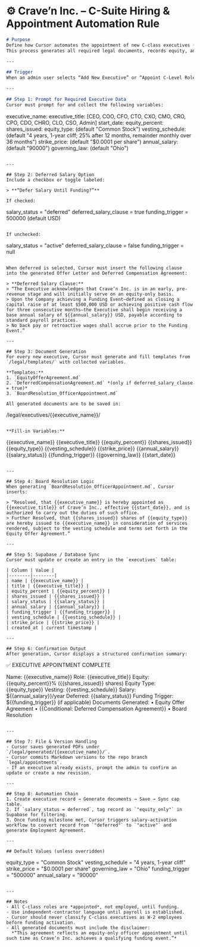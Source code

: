 # ⚙️ **Crave’n Inc. – C-Suite Hiring & Appointment Automation Rule**

```md
# Purpose
Define how Cursor automates the appointment of new C-class executives (CEO, COO, CFO, CTO, CXO, CMO, CRO, CPO, CDO, CHRO, CLO, CSO, General Admin) for Crave'n Inc.
This process generates all required legal documents, records equity, and manages deferred-salary logic.

---

## Trigger
When an admin user selects “Add New Executive” or “Appoint C-Level Role” inside the Crave’n Admin Dashboard.

---

## Step 1: Prompt for Required Executive Data
Cursor must prompt for and collect the following variables:

```

executive_name:
executive_title: [CEO, COO, CFO, CTO, CXO, CMO, CRO, CPO, CDO, CHRO, CLO, CSO, Admin]
start_date:
equity_percent:
shares_issued:
equity_type: (default "Common Stock")
vesting_schedule: (default "4 years, 1-year cliff; 25% after 12 months, remainder monthly over 36 months")
strike_price: (default "$0.0001 per share")
annual_salary: (default "90000")
governing_law: (default "Ohio")

```

---

## Step 2: Deferred Salary Option
Include a checkbox or toggle labeled:

> **“Defer Salary Until Funding?”**

If checked:
```

salary_status = "deferred"
deferred_salary_clause = true
funding_trigger = 500000 (default USD)

```

If unchecked:
```

salary_status = "active"
deferred_salary_clause = false
funding_trigger = null

```

When deferred is selected, Cursor must insert the following clause into the generated Offer Letter and Deferred Compensation Agreement:

> **Deferred Salary Clause:**  
> “The Executive acknowledges that Crave’n Inc. is in an early, pre-revenue stage and will initially serve on an equity-only basis.  
> Upon the Company achieving a Funding Event—defined as closing a capital raise of at least $500,000 USD or achieving positive cash flow for three consecutive months—the Executive shall begin receiving a base annual salary of ${{annual_salary}} USD, payable according to standard payroll practices.  
> No back pay or retroactive wages shall accrue prior to the Funding Event.”

---

## Step 3: Document Generation
For every new executive, Cursor must generate and fill templates from `/legal/templates/` with collected variables.

**Templates:**
1. `EquityOfferAgreement.md`
2. `DeferredCompensationAgreement.md` *(only if deferred_salary_clause = true)*
3. `BoardResolution_OfficerAppointment.md`

All generated documents are to be saved in:
```

/legal/executives/{{executive_name}}/

```

**Fill-in Variables:**
```

{{executive_name}}
{{executive_title}}
{{equity_percent}}
{{shares_issued}}
{{equity_type}}
{{vesting_schedule}}
{{strike_price}}
{{annual_salary}}
{{salary_status}}
{{funding_trigger}}
{{governing_law}}
{{start_date}}

```

---

## Step 4: Board Resolution Logic
When generating `BoardResolution_OfficerAppointment.md`, Cursor inserts:

> “Resolved, that {{executive_name}} is hereby appointed as {{executive_title}} of Crave’n Inc., effective {{start_date}}, and is authorized to carry out the duties of such office.  
> Further Resolved, that {{shares_issued}} shares of {{equity_type}} are hereby issued to {{executive_name}} in consideration of services rendered, subject to the vesting schedule and terms set forth in the Equity Offer Agreement.”

---

## Step 5: Supabase / Database Sync
Cursor must update or create an entry in the `executives` table:

| Column | Value |
|--------|--------|
| name | {{executive_name}} |
| title | {{executive_title}} |
| equity_percent | {{equity_percent}} |
| shares_issued | {{shares_issued}} |
| salary_status | {{salary_status}} |
| annual_salary | {{annual_salary}} |
| funding_trigger | {{funding_trigger}} |
| vesting_schedule | {{vesting_schedule}} |
| strike_price | {{strike_price}} |
| created_at | current timestamp |

---

## Step 6: Confirmation Output
After generation, Cursor displays a structured confirmation summary:

```

✅ EXECUTIVE APPOINTMENT COMPLETE

Name: {{executive_name}}
Role: {{executive_title}}
Equity: {{equity_percent}}% ({{shares_issued}} shares)
Equity Type: {{equity_type}}
Vesting: {{vesting_schedule}}
Salary: ${{annual_salary}}/year
Deferred: {{salary_status}}
Funding Trigger: ${{funding_trigger}} (if applicable)
Documents Generated:
• Equity Offer Agreement
• {{Conditional: Deferred Compensation Agreement}}
• Board Resolution

```

---

## Step 7: File & Version Handling
- Cursor saves generated PDFs under `/legal/generated/{{executive_name}}/`.
- Cursor commits Markdown versions to the repo branch `legal/appointments`.
- If an executive already exists, prompt the admin to confirm an update or create a new revision.

---

## Step 8: Automation Chain
1. Create executive record → Generate documents → Save → Sync cap table.
2. If `salary_status = deferred`, tag record as `"equity_only"` in Supabase for filtering.
3. Once funding milestone met, Cursor triggers salary-activation workflow to convert record from `"deferred"` to `"active"` and generate Employment Agreement.

---

## Default Values (unless overridden)
```

equity_type = "Common Stock"
vesting_schedule = "4 years, 1-year cliff"
strike_price = "$0.0001 per share"
governing_law = "Ohio"
funding_trigger = "500000"
annual_salary = "90000"

```

---

## Notes
- All C-class roles are *appointed*, not employed, until funding.
- Use independent-contractor language until payroll is established.
- Cursor should never classify C-class executives as W-2 employees before funding activation.
- All generated documents must include the disclaimer:  
  *“This agreement reflects an equity-only officer appointment until such time as Crave’n Inc. achieves a qualifying funding event.”*
```
